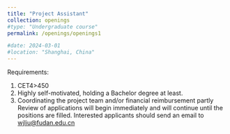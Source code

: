 ```yaml
---
title: "Project Assistant"
collection: openings
#type: "Undergraduate course"
permalink: /openings/openings1

#date: 2024-03-01
#location: "Shanghai, China"
---
```

Requirements:
1.	CET4>450
2.	Highly self-motivated, holding a Bachelor degree at least.
3.	Coordinating the project team and/or financial reimbursement partly
Review of applications will begin immediately and will continue until the positions are filled. Interested applicants should send an email to wjliu@fudan.edu.cn